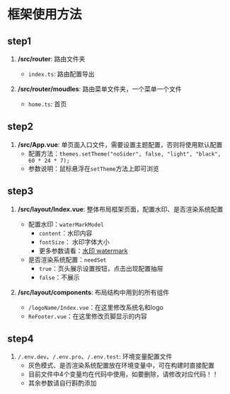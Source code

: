 # 框架使用方法

## step1

1. **/src/router**: 路由文件夹
    - `index.ts`: 路由配置导出

2. **/src/router/moudles**: 路由菜单文件夹，一个菜单一个文件
    - `home.ts`: 首页

## step2

1. **/src/App.vue**: 单页面入口文件，需要设置主题配置，否则将使用默认配置
    - 配置方法：`themes.setTheme("noSider", false, "light", "black", 60 * 24 * 7);`
    - 参数说明：鼠标悬浮在`setTheme`方法上即可浏览

## step3

1. **/src/layout/Index.vue**: 整体布局框架页面，配置水印、是否渲染系统配置
    - 配置水印：`waterMarkModel`
        - `content`：水印内容
        - `fontSize`： 水印字体大小
        - 更多参数请看：[水印 watermark](https://www.antdv.com/components/watermark-cn)
    - 是否渲染系统配置：`needSet`
        - `true`：页头展示设置按钮，点击出现配置抽屉
        - `false`：不展示

2. **/src/layout/components**: 布局结构中用到的所有组件
    - `/logoName/Index.vue`：在这里修改系统名和logo
    - `ReFooter.vue`：在这里修改页脚显示的内容

## step4

1. `/.env.dev`、`/.env.pro`、`/.env.test`: 环境变量配置文件
    - 灰色模式、是否渲染系统配置放在环境变量中，可在构建时直接配置
    - 目前文件中4个变量均在代码中使用，如要删除，请修改对应代码！！
    - 其余参数请自行斟酌添加
